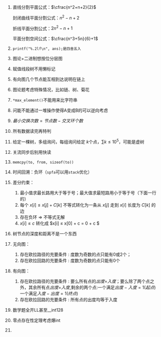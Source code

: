 1. 直线分割平面公式：$\cfrac{n^2+n+2}{2}$

   封闭曲线平面分割公式：$n^2-n+2$

   折线平面分割公式：$2n^2-n+1$

   平面分割空间公式：$\cfrac{n^3+5n}{6}+1$

2. ```
   printf("%.2lf\n", ans);是四舍五入
   ```

3. 图论+二进制想按位分层图

4. 赋值线段树不用懒标记

5. 有向图几个节点能互相到达说明在链上

6. 图论题考虑特殊情况，比如链、树、菊花

7. ``*max_element()``不能用来比字符串

8. 问能不能通过一堆操作使得A变成B的可以逆向考虑

9. $最小交换次数=节点数-交叉环个数$

10. 所有数据读完再特判

11. 给定一棵树，多组询问，每组询问给定 $k$个点，$\sum k\leq10^5$，可能是虚树

12. 关流同步后别用快读

13. `memcpy(to, from, sizeof(to))`

14. 时间回溯：负环（`spfa`可以用`stack`优化）

15. 差分约束：

    1. 最小值求最长路用大于等于号；最大值求最短路用小于等于号（下面一行的）
    2. 每个 $x[i] ≤ x[j] + C[k]$ 不等式转化为一条从 $x[j]$ 走到 $x[i]$ 长度为 $C[k]$ 的边
    3. 存在负环 => 不等式无解
    4. $x[i] ≤ c$ 转化成 $x[i] ≤ x[0] + c = 0 + c $

16. 树节点的深度和距离不是一个东西

17. 无向图：

    1. 存在欧拉路径的充要条件 : 度数为奇数的点只能有0或2个；
    2. 存在欧拉回路的充要条件 : 度数为奇数的点只能有0个

18. 有向图：

    1. 存在欧拉路径的充要条件 : 要么所有点的$出度$=$入度$；要么除了两个点之外，其余所有点$出度$=$入度$,剩余的两个点:一个满足$出度-入度=1(起点)$ 一个满足$入度-出度=1(终点)$
    2. 存在欧拉回路的充要条件 : 所有点的出度均等于入度

19. 数学题全开LL甚至__int128

20. 零点存在性定理考虑爆int

21. 